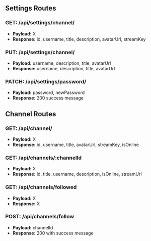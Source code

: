 ## Settings Routes

### GET: /api/settings/channel/
- **Payload:** X
- **Response:** id, username, title, description, avatarUrl, streamKey

### PUT: /api/settings/channel/
- **Payload:** username, description, title, avatarUrl
- **Response:** username, description, title, avatarUrl

### PATCH: /api/settings/password/
- **Payload:** password, newPassword
- **Response:** 200 success message

## Channel Routes

### GET: /api/channel/
- **Payload:** X
- **Response:** id, username, title, avatarUrl, streamKey, isOnline

### GET: /api/channels/:channelId
- **Payload:** X
- **Response:** id, title, username, description, isOnline, streamUrl

### GET: /api/channels/followed
- **Payload:** X
- **Response:** X

### POST: /api/channels/follow
- **Payload:** channelId
- **Response:** 200 with success message
